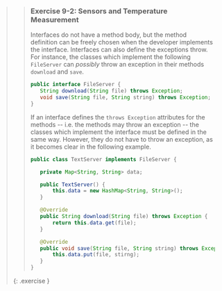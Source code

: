 >> ### Exercise 9-2: Sensors and Temperature Measurement
>>
>> Interfaces do not have a method body, but the method definition can be freely chosen when the developer implements the interface. Interfaces can also define the exceptions throw. For instance, the classes which implement the following `FileServer` can *possibly* throw an exception in their methods `download` and `save`.
>>
>>```java
>>public interface FileServer {
>>    String download(String file) throws Exception;
>>    void save(String file, String string) throws Exception;
>>}
>>```
>>
>> If an interface defines the `throws Exception` attributes for the methods -- i.e. the methods may throw an exception -- the classes which implement the interface must be defined in the same way. However, they do not have to throw an exception, as it becomes clear in the following example.
>>
>>```java
>>public class TextServer implements FileServer {
>>
>>    private Map<String, String> data;
>>
>>    public TextServer() {
>>        this.data = new HashMap<String, String>();
>>    }
>>
>>    @Override
>>    public String download(String file) throws Exception {
>>        return this.data.get(file);
>>    }
>>
>>    @Override
>>    public void save(String file, String string) throws Exception {
>>        this.data.put(file, stirng);
>>    }
>>}
>>```
>>
>{: .exercise }